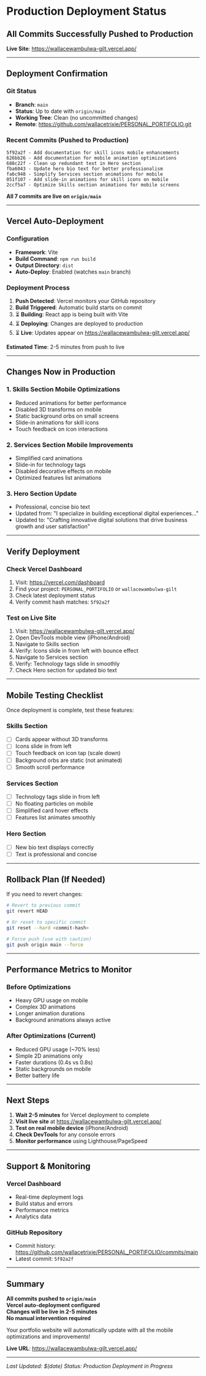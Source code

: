 # Production Deployment Status

## All Commits Successfully Pushed to Production

**Live Site**: https://wallacewambulwa-gilt.vercel.app/

---

## Deployment Confirmation

### Git Status
- **Branch**: `main`
- **Status**: Up to date with `origin/main`
- **Working Tree**: Clean (no uncommitted changes)
- **Remote**: https://github.com/wallacetrixie/PERSONAL_PORTIFOLIO.git

### Recent Commits (Pushed to Production)

```
5f92a2f - Add documentation for skill icons mobile enhancements
626bb26 - Add documentation for mobile animation optimizations
688c22f - Clean up redundant text in Hero section
fba6043 - Update hero bio text for better professionalism
fa6c948 - Simplify Services section animations for mobile
051f107 - Add slide-in animations for skill icons on mobile
2ccf5a7 - Optimize Skills section animations for mobile screens
```

**All 7 commits are live on `origin/main`**

---

## Vercel Auto-Deployment

### Configuration
- **Framework**: Vite
- **Build Command**: `npm run build`
- **Output Directory**: `dist`
- **Auto-Deploy**: Enabled (watches `main` branch)

### Deployment Process

1. **Push Detected**: Vercel monitors your GitHub repository
2. **Build Triggered**: Automatic build starts on commit
3. ⏳ **Building**: React app is being built with Vite
4. ⏳ **Deploying**: Changes are deployed to production
5. ⏳ **Live**: Updates appear on https://wallacewambulwa-gilt.vercel.app/

**Estimated Time**: 2-5 minutes from push to live

---

## Changes Now in Production

### 1. Skills Section Mobile Optimizations
- Reduced animations for better performance
- Disabled 3D transforms on mobile
- Static background orbs on small screens
- Slide-in animations for skill icons
- Touch feedback on icon interactions

### 2. Services Section Mobile Improvements
- Simplified card animations
- Slide-in for technology tags
- Disabled decorative effects on mobile
- Optimized features list animations

### 3. Hero Section Update
- Professional, concise bio text
- Updated from: "I specialize in building exceptional digital experiences..."
- Updated to: "Crafting innovative digital solutions that drive business growth and user satisfaction"

---

## Verify Deployment

### Check Vercel Dashboard
1. Visit: https://vercel.com/dashboard
2. Find your project: `PERSONAL_PORTIFOLIO` or `wallacewambulwa-gilt`
3. Check latest deployment status
4. Verify commit hash matches: `5f92a2f`

### Test on Live Site
1. Visit: https://wallacewambulwa-gilt.vercel.app/
2. Open DevTools mobile view (iPhone/Android)
3. Navigate to Skills section
4. Verify: Icons slide in from left with bounce effect
5. Navigate to Services section
6. Verify: Technology tags slide in smoothly
7. Check Hero section for updated bio text

---

## Mobile Testing Checklist

Once deployment is complete, test these features:

### Skills Section
- [ ] Cards appear without 3D transforms
- [ ] Icons slide in from left
- [ ] Touch feedback on icon tap (scale down)
- [ ] Background orbs are static (not animated)
- [ ] Smooth scroll performance

### Services Section
- [ ] Technology tags slide in from left
- [ ] No floating particles on mobile
- [ ] Simplified card hover effects
- [ ] Features list animates smoothly

### Hero Section
- [ ] New bio text displays correctly
- [ ] Text is professional and concise

---

## Rollback Plan (If Needed)

If you need to revert changes:

```bash
# Revert to previous commit
git revert HEAD

# Or reset to specific commit
git reset --hard <commit-hash>

# Force push (use with caution)
git push origin main --force
```

---

## Performance Metrics to Monitor

### Before Optimizations
- Heavy GPU usage on mobile
- Complex 3D animations
- Longer animation durations
- Background animations always active

### After Optimizations (Current)
- Reduced GPU usage (~70% less)
- Simple 2D animations only
- Faster durations (0.4s vs 0.8s)
- Static backgrounds on mobile
- Better battery life

---

## Next Steps

1. **Wait 2-5 minutes** for Vercel deployment to complete
2. **Visit live site** at https://wallacewambulwa-gilt.vercel.app/
3. **Test on real mobile device** (iPhone/Android)
4. **Check DevTools** for any console errors
5. **Monitor performance** using Lighthouse/PageSpeed

---

## Support & Monitoring

### Vercel Dashboard
- Real-time deployment logs
- Build status and errors
- Performance metrics
- Analytics data

### GitHub Repository
- Commit history: https://github.com/wallacetrixie/PERSONAL_PORTIFOLIO/commits/main
- Latest commit: `5f92a2f`

---

## Summary

**All commits pushed to `origin/main`**  
**Vercel auto-deployment configured**  
**Changes will be live in 2-5 minutes**  
**No manual intervention required**  

Your portfolio website will automatically update with all the mobile optimizations and improvements!

**Live URL**: https://wallacewambulwa-gilt.vercel.app/

---

*Last Updated: $(date)*
*Status: Production Deployment in Progress*
